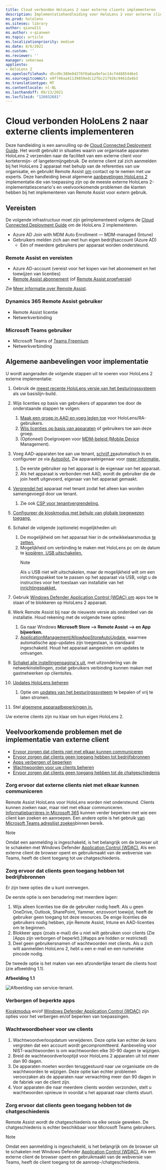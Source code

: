 ```yaml
---
title: Cloud verbonden HoloLens 2 naar externe clients implementeren
description: Implementatiehandleiding voor HoloLens 2 voor externe clients (met Hulp op afstand als voorbeeld)
ms.prod: hololens
ms.sitesec: library
author: qianw211
ms.author: v-qianwen
ms.topic: article
ms.localizationpriority: medium
ms.date: 8/6/2021
ms.custom: ''
ms.reviewer: ''
manager: sekerawa
appliesto:
- HoloLens 2
ms.openlocfilehash: d5cd9c380e0d276f0a8aa9efac14cf44885446e5
ms.sourcegitcommit: e9f746aa41139859edc12fbc21f926c9461da4b3
ms.translationtype: MT
ms.contentlocale: nl-NL
ms.lasthandoff: 09/13/2021
ms.locfileid: "126032681"
---
```

# <a name="deploy-cloud-connected-hololens-2-to-external-clients"></a>Cloud verbonden HoloLens 2 naar externe clients implementeren

Deze handleiding is een aanvulling op de [Cloud Connected Deployment Guide](hololens2-cloud-connected-overview.md). Het wordt gebruikt in situaties waarin uw organisatie apparaten HoloLens 2 verzenden naar de faciliteit van een externe client voor kortetermijn- of langetermijngebruik. De externe client zal zich aanmelden bij het HoloLens 2 apparaat met behulp van de referenties van uw organisatie, en gebruikt Remote Assist [om](/dynamics365/mixed-reality/remote-assist/ra-overview) contact op te nemen met uw experts. Deze handleiding bevat algemene [aanbevelingen HoloLens 2](#general-deployment-recommendations) implementatie die van toepassing zijn op de [](#common-external-client-deployment-concerns) meeste externe HoloLens 2-implementatiescenario's en veelvoorkomende problemen die klanten hebben bij het implementeren van Remote Assist voor extern gebruik. 

## <a name="prerequisites"></a>Vereisten

De volgende infrastructuur moet zijn geïmplementeerd volgens de [Cloud Connected Deployment Guide](hololens2-cloud-connected-overview.md) om de HoloLens 2 implementeren.

- Azure AD Join with MDM Auto Enrollment — MDM-managed (Intune)
- Gebruikers melden zich aan met hun eigen bedrijfsaccount (Azure AD)
    - Eén of meerdere gebruikers per apparaat worden ondersteund.

### <a name="remote-assist-licensing-and-requirements"></a>Remote Assist en vereisten

- Azure AD-account (vereist voor het kopen van het abonnement en het toewijzen van licenties)
- [Remote Assist abonnement](/dynamics365/mixed-reality/remote-assist/buy-and-deploy-remote-assist) (of [Remote Assist proefversie](/dynamics365/mixed-reality/remote-assist/try-remote-assist))

Zie [Meer informatie over Remote Assist](/hololens/hololens2-cloud-connected-overview#learn-about-remote-assist).

### <a name="dynamics-365-remote-assist-user"></a>Dynamics 365 Remote Assist gebruiker

- Remote Assist licentie
- Netwerkverbinding

### <a name="microsoft-teams-user"></a>Microsoft Teams gebruiker

- Microsoft Teams of [Teams Freemium](https://products.office.com/microsoft-teams/free)
- Netwerkverbinding

## <a name="general-deployment-recommendations"></a>Algemene aanbevelingen voor implementatie

U wordt aangeraden de volgende stappen uit te voeren voor HoloLens 2 externe implementatie:

1. Gebruik de [meest recente HoloLens versie van het besturingssysteem](https://aka.ms/hololens2download) als uw basislijn-build.
1. Wijs licenties op basis van gebruikers of apparaten toe door de onderstaande stappen te volgen:
    1. [Maak een groep in AAD en voeg leden toe](/azure/active-directory/fundamentals/active-directory-groups-create-azure-portal#create-a-basic-group-and-add-members) voor HoloLens/RA-gebruikers.
    1. [Wijs licenties op basis van apparaten](/azure/active-directory/enterprise-users/licensing-groups-assign#:~:text=In%20this%20article%201%20Assign%20the%20required%20licenses,3%20Check%20for%20license%20problems%20and%20resolve%20them) of gebruikers toe aan deze groep.
    1. (Optioneel) Doelgroepen voor [MDM-beleid (Mobile Device](hololens-enroll-mdm.md) Management).

1. Voeg AAD-apparaten toe aan uw tenant, [schrijf ze](/hololens/hololens-enroll-mdm#auto-enrollment-in-mdm)automatisch in en configureer ze via [Autopilot.](/hololens/hololens2-autopilot) Zie apparaateigenaar voor [meer informatie.](/hololens/security-adminless-os#device-owner)
    1. De eerste gebruiker op het apparaat is de eigenaar van het apparaat.
    1. Als het apparaat is verbonden met AAD, wordt de gebruiker die de join heeft uitgevoerd, eigenaar van het apparaat gemaakt.
    
1. [Vergrendel het](/hololens/hololens-release-notes#tenantlockdown-csp-and-autopilot) apparaat met tenant zodat het alleen kan worden samengevoegd door uw tenant.
    1. Zie ook [CSP voor tenantvergrendeling.](/windows/client-management/mdm/tenantlockdown-csp)

1. [Configureer de kioskmodus met behulp van globale toegewezen toegang.](/hololens/hololens-global-assigned-access-kiosk)

1. Schakel de volgende (optionele) mogelijkheden uit:
    1. De mogelijkheid om het apparaat hier in de ontwikkelaarsmodus [te zetten.](/windows/client-management/mdm/policy-csp-applicationmanagement#applicationmanagement-allowdeveloperunlock)
    1. Mogelijkheid om verbinding te maken met HoloLens pc om de datum te [kopiëren, USB uitschakelen.](/windows/client-management/mdm/policy-csp-connectivity#connectivity-allowusbconnection)
       > [!NOTE]
        > Als u USB niet wilt uitschakelen, maar de mogelijkheid wilt om een inrichtingspakket toe te passen op het apparaat via USB, volgt u de instructies voor het toestaan van installatie van het [inrichtingspakket.](/windows/client-management/mdm/policy-csp-security#security-allowaddprovisioningpackage)

1. Gebruik [Windows Defender Application Control (WDAC) om](/hololens/windows-defender-application-control-wdac) apps toe te staan of te blokkeren op HoloLens 2 apparaat.
1. Werk Remote Assist bij naar de nieuwste versie als onderdeel van de installatie. Houd rekening met de volgende twee opties:
    1. Ga naar Windows **Microsoft Store --> Remote Assist --> en App bijwerken.**
    1. [ApplicationManagement/AllowAppStoreAutoUpdate,](/windows/client-management/mdm/policy-csp-applicationmanagement#applicationmanagement-allowappstoreautoupdate) waarmee automatische app-updates zijn toegestaan, is standaard ingeschakeld. Houd het apparaat aangesloten om updates te ontvangen.
1. [Schakel alle instellingenpagina's uit,](/hololens/settings-uri-list) met uitzondering van de netwerkinstellingen, zodat gebruikers verbinding kunnen maken met gastnetwerken op clientsites.
1. [Updates HoloLens beheren](/hololens/hololens-updates)
    1. Optie om [updates van het besturingssysteem](/mem/intune/protect/windows-update-for-business-configure#create-and-assign-update-rings) te bepalen of vrij te laten stromen.
1. Stel [algemene apparaatbeperkingen in.](/hololens/hololens-common-device-restrictions)

Uw externe clients zijn nu klaar om hun eigen HoloLens 2.

## <a name="common-external-client-deployment-concerns"></a>Veelvoorkomende problemen met de implementatie van externe client

- [Ervoor zorgen dat clients niet met elkaar kunnen communiceren](#ensure-that-external-clients-cant-communicate-with-one-another)
- [Ervoor zorgen dat clients geen toegang hebben tot bedrijfsbronnen](#ensure-that-clients-wont-have-access-to-company-resources)
- [Apps verbergen of beperken](#hidden-or-restricted-apps)
- [Wachtwoorden voor uw clients beheren](#password-management-for-your-clients) 
- [Ervoor zorgen dat clients geen toegang hebben tot de chatgeschiedenis](#ensure-that-clients-wont-have-access-to-chat-history)

### <a name="ensure-that-external-clients-cant-communicate-with-one-another"></a>Zorg ervoor dat externe clients niet met elkaar kunnen communiceren

Remote Assist HoloLens voor HoloLens worden niet ondersteund. Clients kunnen zoeken naar, maar niet met elkaar communiceren. [Informatiebarrières in Microsoft 365](/microsoft-365/compliance/information-barriers) kunnen verder beperken met wie een client kan zoeken en aanroepen. Een andere optie is het gebruik [van Microsoft Teams adreslijst zoeken](/MicrosoftTeams/teams-scoped-directory-search)binnen bereik.

 > [!NOTE]
> Omdat een aanmelding is ingeschakeld, is het belangrijk om de browser uit te schakelen met Windows Defender [Application Control (WDAC).](/hololens/windows-defender-application-control-wdac) Als een externe client de browser opent en gebruikmaakt van de webversie van Teams, heeft de client toegang tot uw chatgeschiedenis.

### <a name="ensure-that-clients-wont-have-access-to-company-resources"></a>Zorg ervoor dat clients geen toegang hebben tot bedrijfsbronnen

Er zijn twee opties die u kunt overwegen.

De eerste optie is een benadering met meerdere lagen:

1. Wijs alleen licenties toe die de gebruiker nodig heeft. Als u geen OneDrive, Outlook, SharePoint, Yammer, enzovoort toewijst, heeft de gebruiker geen toegang tot deze resources. De enige licenties die gebruikers nodig hebben, zijn Remote Assist, Intune en AAD-licenties om te beginnen.
1. Blokkeer apps (zoals e-mail) die u niet wilt gebruiken voor clients (Zie [Apps zijn verborgen of beperkt).](#apps are hidden or restricted)
1. Deel geen gebruikersnamen of wachtwoorden met clients. Als u zich wilt aanmelden HoloLens 2, hebt u een e-mail en een numerieke pincode nodig.

De tweede optie is het maken van een afzonderlijke tenant die clients host (zie afbeelding 1.1).

**Afbeelding 1.1**

![Afbeelding van service-tenant.](./images/hololens-service-tenant-image.png)

### <a name="hidden-or-restricted-apps"></a>Verborgen of beperkte apps

[Kioskmodus](/hololens/hololens-kiosk) en/of [Windows Defender Application Control (WDAC)](/hololens/windows-efender-application-control-wdac) zijn opties voor het verbergen en/of beperken van toepassingen.

### <a name="password-management-for-your-clients"></a>Wachtwoordbeheer voor uw clients

1. Wachtwoordverloopdatum verwijderen. Deze optie kan echter de kans vergroten dat een account wordt gecompromitteerd. Aanbeveling voor NIST-wachtwoorden is om wachtwoorden elke 30-90 dagen te wijzigen.
1. Breid de wachtwoordverlooptijd voor HoloLens 2 apparaten uit tot meer dan 90 dagen.
1. De apparaten moeten worden teruggestuurd naar uw organisatie om de wachtwoorden te wijzigen. Deze optie kan echter problemen veroorzaken als de apparaten naar verwachting meer dan 90 dagen in de fabriek van de client zijn.  
1. Voor apparaten die naar meerdere clients worden verzonden, stelt u wachtwoorden opnieuw in voordat u het apparaat naar clients stuurt.

### <a name="ensure-that-clients-wont-have-access-to-chat-history"></a>Zorg ervoor dat clients geen toegang hebben tot de chatgeschiedenis

Remote Assist wordt de chatgeschiedenis na elke sessie geweken. De chatgeschiedenis is echter beschikbaar voor Microsoft Teams gebruikers.

> [!NOTE]
> Omdat een aanmelding is ingeschakeld, is het belangrijk om de browser uit te schakelen met Windows Defender [Application Control (WDAC).](/hololens/windows-defender-application-control-wdac)  Als een externe client de browser opent en gebruikmaakt van de webversie van Teams, heeft de client toegang tot de aanroep-/chatgeschiedenis.
